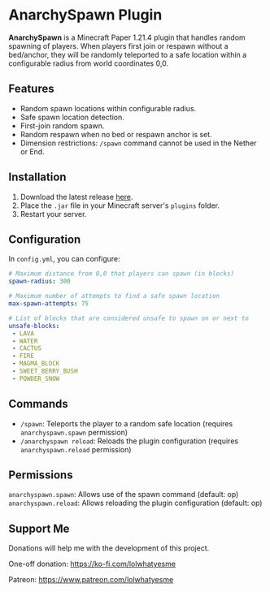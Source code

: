 # AnarchySpawn Plugin
**AnarchySpawn** is a Minecraft Paper 1.21.4 plugin that handles random spawning of players. When players first join or respawn without a bed/anchor, they will be randomly teleported to a safe location within a configurable radius from world coordinates 0,0.

## Features
- Random spawn locations within configurable radius.
- Safe spawn location detection.
- First-join random spawn.
- Random respawn when no bed or respawn anchor is set.
- Dimension restrictions: `/spawn` command cannot be used in the Nether or End.

## Installation
1. Download the latest release [here](https://github.com/Jelly-Pudding/anarchyspawn/releases/latest).
2. Place the `.jar` file in your Minecraft server's `plugins` folder.
3. Restart your server.

## Configuration
In `config.yml`, you can configure:
```yaml
# Maximum distance from 0,0 that players can spawn (in blocks)
spawn-radius: 300

# Maximum number of attempts to find a safe spawn location
max-spawn-attempts: 75

# List of blocks that are considered unsafe to spawn on or next to
unsafe-blocks:
 - LAVA
 - WATER
 - CACTUS
 - FIRE
 - MAGMA_BLOCK
 - SWEET_BERRY_BUSH
 - POWDER_SNOW
 ```

 ## Commands
- `/spawn`: Teleports the player to a random safe location (requires `anarchyspawn.spawn` permission)
- `/anarchyspawn reload`: Reloads the plugin configuration (requires `anarchyspawn.reload` permission)

## Permissions
`anarchyspawn.spawn`: Allows use of the spawn command (default: op)
`anarchyspawn.reload`: Allows reloading the plugin configuration (default: op)

## Support Me
Donations will help me with the development of this project.

One-off donation: https://ko-fi.com/lolwhatyesme

Patreon: https://www.patreon.com/lolwhatyesme
